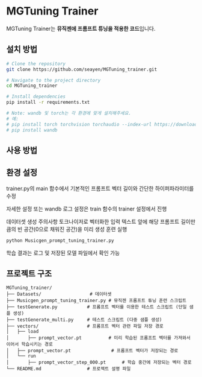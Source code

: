 # MGTuning Trainer

MGTuning Trainer는 **뮤직젠에 프롬프트 튜닝을 적용한 코드**입니다.

## 설치 방법

```bash
# Clone the repository
git clone https://github.com/seayen/MGTuning_trainer.git

# Navigate to the project directory
cd MGTuning_trainer

# Install dependencies
pip install -r requirements.txt

# Note: wandb 및 torch는 각 환경에 맞게 설치해주세요.
# 예: 
# pip install torch torchvision torchaudio --index-url https://download.pytorch.org/whl/cpu
# pip install wandb
```

## 사용 방법


## 환경 설정
trainer.py의 main 함수에서 기본적인 프롬프트 벡터 길이와 간단한 하이퍼파라미터를 수정

자세한 설정 또는 wandb 로그 설정은 train 함수의 trainer 설정에서 진행

데이터셋 생성 주의사항
토크나이저로 벡터화한 입력 텍스트 앞에 해당 프롬프트 길이만큼의 빈 공간(0으로 채워진 공간)을 미리 생성
훈련 실행
```bash
python Musicgen_prompt_tuning_trainer.py
```
학습 결과는 로그 및 저장된 모델 파일에서 확인 가능


## 프로젝트 구조

```plaintext
MGTuning_trainer/
├── Datasets/                  # 데이터셋
├── Musicgen_prompt_tuning_trainer.py # 뮤직젠 프롬프트 튜닝 훈련 스크립트
├── testGenerate.py           # 프롬프트 벡터를 이용한 테스트 스크립트 (단일 샘플 생성)
├── testGenerate_multi.py     # 테스트 스크립트 (다중 샘플 생성)
├── vectors/                  # 프롬프트 벡터 관련 파일 저장 경로
│   ├── load
│       ├── prompt_vector.pt          # 미리 학습된 프롬프트 벡터를 가져와서 이어서 학습시키는 경로
│   ├── prompt_vector.pt               # 프롬프트 벡터가 저장되는 경로
│   └── run
│       ├── prompt_vector_step_000.pt      # 학습 중간에 저장되는 벡터 경로
└── README.md                 # 프로젝트 설명 파일
```

